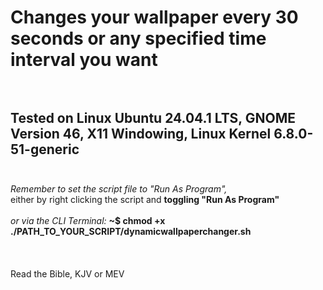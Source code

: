 # Changes your wallpaper every 30 seconds or any specified time interval you want <br><br>
## Tested on Linux Ubuntu 24.04.1 LTS, GNOME Version 46, X11 Windowing, Linux Kernel 6.8.0-51-generic <br><br>
*Remember to set the script file to "Run As Program",<br>*
either by right clicking the script and **toggling "Run As Program"**<br><br>
*or via the CLI Terminal:* **~$ chmod +x ./PATH_TO_YOUR_SCRIPT/dynamicwallpaperchanger.sh**
<br><br><br><br>
Read the Bible, KJV or MEV

